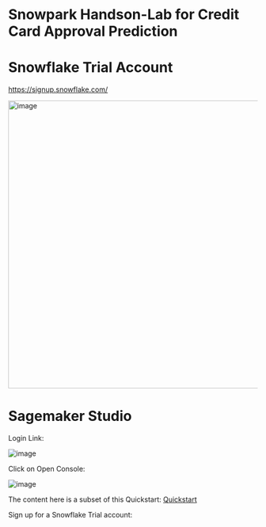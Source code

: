 # Snowpark Handson-Lab for Credit Card Approval Prediction

# Snowflake Trial Account
https://signup.snowflake.com/

<img width="582" alt="image" src="https://user-images.githubusercontent.com/77621960/203312775-292bf981-1bd2-430c-ab02-3b3dc8fc7f39.png">


# Sagemaker Studio

Login Link:

![image](https://user-images.githubusercontent.com/77621960/203055188-4f62e2ba-52de-4c9a-818b-69ecf9811fd0.png)

Click on Open Console:

![image](https://user-images.githubusercontent.com/77621960/203055411-86757bab-2623-4ccf-835a-5f2a75d9b175.png)


The content here is a subset of this Quickstart:
[Quickstart](https://quickstarts.snowflake.com/guide/getting_started_snowpark_machine_learning/index.html)

Sign up for a Snowflake Trial account:

